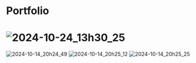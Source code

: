 # Portfolio
# ![2024-10-24_13h30_25](https://github.com/user-attachments/assets/65dc8156-ac3b-4b48-ac56-3d4195c3aea1)
![2024-10-14_20h24_49](https://github.com/user-attachments/assets/5719dba3-4ebe-460c-9249-6e0e9e00fa93)
![2024-10-14_20h25_12](https://github.com/user-attachments/assets/994c0493-e1b1-4346-ab28-cde914237d65)
![2024-10-14_20h25_25](https://github.com/user-attachments/assets/45e7da85-b0c7-4160-afeb-1aa804f9fdd3)
